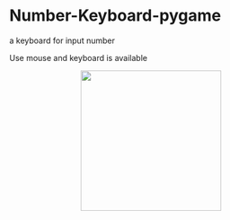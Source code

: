 # Number-Keyboard-pygame
a keyboard for input number

Use mouse and keyboard is available

<p align="center"><img src="https://user-images.githubusercontent.com/57006850/92243801-4a4a8b00-eed7-11ea-9939-2cdc589b8ce4.jpg" width="250" align="center"></img></p>
